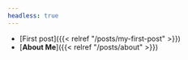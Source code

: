 ```yaml
---
headless: true
---
```



- [First post]({{< relref "/posts/my-first-post" >}})
- [**About Me**]({{< relref "/posts/about" >}})